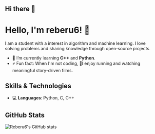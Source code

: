 ## Hi there 👋

<!--
**reberu6/reberu6** is a ✨ _special_ ✨ repository because its `README.md` (this file) appears on your GitHub profile.

Here are some ideas to get you started:

- 🔭 I’m currently working on ...
- 🌱 I’m currently learning ...
- 👯 I’m looking to collaborate on ...
- 🤔 I’m looking for help with ...
- 💬 Ask me about ...
- 📫 How to reach me: ...
- 😄 Pronouns: ...
- ⚡ Fun fact: ...
-->

# Hello, I'm reberu6! 👋

I am a student with a interest in algorithm and machine learning. I love solving problems and sharing knowledge through open-source projects.

- 🌱 I’m currently learning **C++** and **Python**.
- ⚡ Fun fact: When I'm not coding, 🏃I enjoy running and watching meaningful story-driven films. 

## Skills & Technologies

- 💻 **Languages**: Python, C, C++


## GitHub Stats

![Reberu6's GitHub stats](https://github-readme-stats.vercel.app/api?username=reberu6&show_icons=true&theme=radical)


